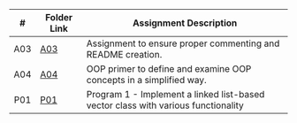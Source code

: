|   #   | Folder Link | Assignment Description |
| :---: | ----------- | ---------------------- |
|  A03  |    [A03](https://github.com/aelious/2143-OOP-Nagel/tree/main/Assignments/A03)      |  Assignment to ensure proper commenting and README creation. |
| A04 | [A04](https://github.com/aelious/2143-OOP-Nagel/tree/main/Assignments/A04) | OOP primer to define and examine OOP concepts in a simplified way. |
| P01 | [P01](https://github.com/aelious/2143-OOP-Nagel/tree/main/Assignments/P01) | Program 1 - Implement a linked list-based vector class with various functionality |
